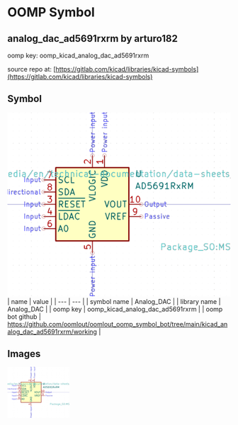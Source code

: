 # OOMP Symbol  
## analog_dac_ad5691rxrm  by arturo182  
  
oomp key: oomp_kicad_analog_dac_ad5691rxrm  
  
source repo at: [https://gitlab.com/kicad/libraries/kicad-symbols](https://gitlab.com/kicad/libraries/kicad-symbols)  
## Symbol  
  
[![working.png](working_600.png)](working.png)  
| name | value | 
| --- | --- | 
| symbol name | Analog_DAC | 
| library name | Analog_DAC | 
| oomp key | oomp_kicad_analog_dac_ad5691rxrm | 
| oomp bot github | https://github.com/oomlout/oomlout_oomp_symbol_bot/tree/main/kicad_analog_dac_ad5691rxrm/working | 
## Images  
  
[![working.png](working_140.png)](working.png)  
